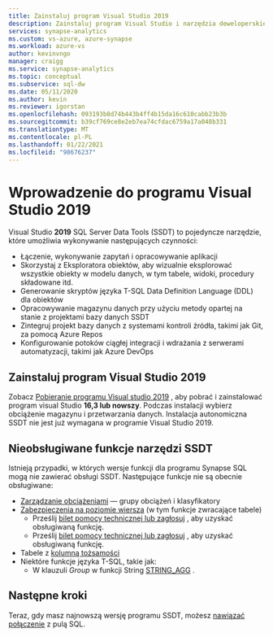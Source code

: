 ```yaml
---
title: Zainstaluj program Visual Studio 2019
description: Zainstaluj program Visual Studio i narzędzia deweloperskie SQL Server (SSDT) dla Synapse SQL
services: synapse-analytics
ms.custom: vs-azure, azure-synapse
ms.workload: azure-vs
author: kevinvngo
manager: craigg
ms.service: synapse-analytics
ms.topic: conceptual
ms.subservice: sql-dw
ms.date: 05/11/2020
ms.author: kevin
ms.reviewer: igorstan
ms.openlocfilehash: 093193b8d74b443b4ff4b15da16c610cabb23b3b
ms.sourcegitcommit: b39cf769ce8e2eb7ea74cfdac6759a17a048b331
ms.translationtype: MT
ms.contentlocale: pl-PL
ms.lasthandoff: 01/22/2021
ms.locfileid: "98676237"
---
```

# <a name="getting-started-with-visual-studio-2019"></a>Wprowadzenie do programu Visual Studio 2019

Visual Studio **2019** SQL Server Data Tools (SSDT) to pojedyncze narzędzie, które umożliwia wykonywanie następujących czynności:

- Łączenie, wykonywanie zapytań i opracowywanie aplikacji
- Skorzystaj z Eksploratora obiektów, aby wizualnie eksplorować wszystkie obiekty w modelu danych, w tym tabele, widoki, procedury składowane itd.
- Generowanie skryptów języka T-SQL Data Definition Language (DDL) dla obiektów
- Opracowywanie magazynu danych przy użyciu metody opartej na stanie z projektami bazy danych SSDT
- Zintegruj projekt bazy danych z systemami kontroli źródła, takimi jak Git, za pomocą Azure Repos
- Konfigurowanie potoków ciągłej integracji i wdrażania z serwerami automatyzacji, takimi jak Azure DevOps

## <a name="install-visual-studio-2019"></a>Zainstaluj program Visual Studio 2019

Zobacz [Pobieranie programu Visual studio 2019](https://visualstudio.microsoft.com/downloads/) , aby pobrać i zainstalować program visual Studio **16,3 lub nowszy**. Podczas instalacji wybierz obciążenie magazynu i przetwarzania danych. Instalacja autonomiczna SSDT nie jest już wymagana w programie Visual Studio 2019.

## <a name="unsupported-features-in-ssdt"></a>Nieobsługiwane funkcje narzędzi SSDT

Istnieją przypadki, w których wersje funkcji dla programu Synapse SQL mogą nie zawierać obsługi SSDT. Następujące funkcje nie są obecnie obsługiwane:


- [Zarządzanie obciążeniami](sql-data-warehouse-workload-management.md) — grupy obciążeń i klasyfikatory
- [Zabezpieczenia na poziomie wiersza](/sql/relational-databases/security/row-level-security?toc=/azure/synapse-analytics/sql-data-warehouse/toc.json&bc=/azure/synapse-analytics/sql-data-warehouse/breadcrumb/toc.json&view=azure-sqldw-latest&preserve-view=true) (w tym funkcje zwracające tabele)
  - Prześlij [bilet pomocy technicznej lub zagłosuj](https://feedback.azure.com/forums/307516-sql-data-warehouse/suggestions/39040057-ssdt-row-level-security) , aby uzyskać obsługiwaną funkcję.
  - Prześlij [bilet pomocy technicznej lub zagłosuj](https://feedback.azure.com/forums/307516-sql-data-warehouse/suggestions/39040048-ssdt-support-dynamic-data-masking) , aby uzyskać obsługiwaną funkcję.
- Tabele z [kolumną tożsamości](/sql/t-sql/statements/create-table-transact-sql-identity-property?view=sql-server-ver15)
- Niektóre funkcje języka T-SQL, takie jak:
   - W klauzuli *Group* w funkcji String [STRING_AGG](/sql/t-sql/functions/string-agg-transact-sql) .

## <a name="next-steps"></a>Następne kroki

Teraz, gdy masz najnowszą wersję programu SSDT, możesz [nawiązać połączenie](sql-data-warehouse-query-visual-studio.md) z pulą SQL.